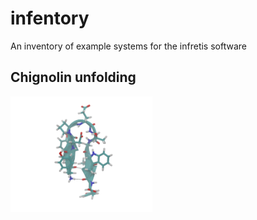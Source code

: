 # infentory
An inventory of example systems for the infretis software

## Chignolin unfolding
<p>
<img src="/chignolin/movie.gif" width="45%" height="45%">
</p>
